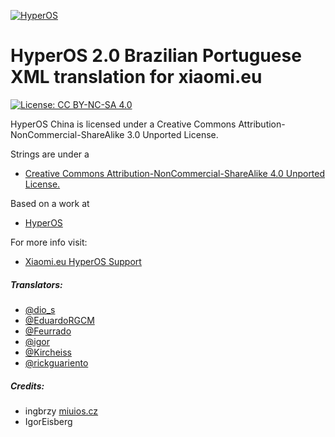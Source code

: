 [![HyperOS](https://i02.appmifile.com/mi-com-product/fly-birds/hyperos-2024/pc/kv-name.png)](https://xiaomi.eu/)

# HyperOS 2.0 Brazilian Portuguese XML translation for xiaomi.eu

[![License: CC BY-NC-SA 4.0](https://img.shields.io/badge/license-CC%20BY--NC--SA%204.0-lightgrey.svg)](http://creativecommons.org/licenses/by-nc-sa/3.0/)

HyperOS China is licensed under a Creative Commons Attribution-NonCommercial-ShareAlike 3.0 Unported License.

Strings are under a
- [Creative Commons Attribution-NonCommercial-ShareAlike 4.0 Unported License.](https://creativecommons.org/licenses/by-nc-sa/4.0/deed.en)

Based on a work at
- [HyperOS](https://hyperos.mi.com/)

For more info visit:
- [Xiaomi.eu HyperOS Support](http://xiaomi.eu)

##### Translators:
- [@dio_s](https://t.me/dio_s)
- [@EduardoRGCM](https://t.me/eduardorgcm)
- [@Feurrado](https://github.com/Feurrado)
- [@igor](https://github.com/igormiguell)
- [@Kircheiss](https://t.me/Kircheiss)
- [@rickguariento](https://t.me/rickguariento)

##### Credits:
- ingbrzy [miuios.cz](https://miuios.cz)
- IgorEisberg
